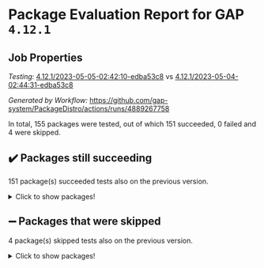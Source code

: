 # Package Evaluation Report for GAP `4.12.1`

## Job Properties

*Testing:* [4.12.1/2023-05-05-02:42:10-edba53c8](https://github.com/gap-system/PackageDistro/blob/data/reports/4.12.1/2023-05-05-02:42:10-edba53c8) vs [4.12.1/2023-05-04-02:44:31-edba53c8](https://github.com/gap-system/PackageDistro/blob/data/reports/4.12.1/2023-05-04-02:44:31-edba53c8)

*Generated by Workflow:* https://github.com/gap-system/PackageDistro/actions/runs/4889267758

In total, 155 packages were tested, out of which 151 succeeded, 0 failed and 4 were skipped.

## :heavy_check_mark: Packages still succeeding

151 package(s) succeeded tests also on the previous version.
<details><summary>Click to show packages!</summary>

- 4ti2interface 2023.02-04 [(success)](https://github.com/gap-system/PackageDistro/actions/runs/4889267758/jobs/8727780954)
- ace 5.6.2 [(success)](https://github.com/gap-system/PackageDistro/actions/runs/4889267758/jobs/8727781064)
- aclib 1.3.2 [(success)](https://github.com/gap-system/PackageDistro/actions/runs/4889267758/jobs/8727781132)
- agt 0.3.1 [(success)](https://github.com/gap-system/PackageDistro/actions/runs/4889267758/jobs/8727781191)
- alnuth 3.2.1 [(success)](https://github.com/gap-system/PackageDistro/actions/runs/4889267758/jobs/8727781258)
- anupq 3.3.0 [(success)](https://github.com/gap-system/PackageDistro/actions/runs/4889267758/jobs/8727781311)
- atlasrep 2.1.6 [(success)](https://github.com/gap-system/PackageDistro/actions/runs/4889267758/jobs/8727781372)
- autodoc 2022.10.20 [(success)](https://github.com/gap-system/PackageDistro/actions/runs/4889267758/jobs/8727781424)
- automata 1.15 [(success)](https://github.com/gap-system/PackageDistro/actions/runs/4889267758/jobs/8727781487)
- automgrp 1.3.2 [(success)](https://github.com/gap-system/PackageDistro/actions/runs/4889267758/jobs/8727781552)
- autpgrp 1.11 [(success)](https://github.com/gap-system/PackageDistro/actions/runs/4889267758/jobs/8727781617)
- cap 2023.05-04 [(success)](https://github.com/gap-system/PackageDistro/actions/runs/4889267758/jobs/8727781682)
- caratinterface 2.3.5 [(success)](https://github.com/gap-system/PackageDistro/actions/runs/4889267758/jobs/8727781742)
- cddinterface 2022.11.01 [(success)](https://github.com/gap-system/PackageDistro/actions/runs/4889267758/jobs/8727781803)
- circle 1.6.6 [(success)](https://github.com/gap-system/PackageDistro/actions/runs/4889267758/jobs/8727781858)
- classicpres 1.22 [(success)](https://github.com/gap-system/PackageDistro/actions/runs/4889267758/jobs/8727781905)
- cohomolo 1.6.11 [(success)](https://github.com/gap-system/PackageDistro/actions/runs/4889267758/jobs/8727781967)
- congruence 1.2.5 [(success)](https://github.com/gap-system/PackageDistro/actions/runs/4889267758/jobs/8727782016)
- corelg 1.56 [(success)](https://github.com/gap-system/PackageDistro/actions/runs/4889267758/jobs/8727782058)
- crime 1.6 [(success)](https://github.com/gap-system/PackageDistro/actions/runs/4889267758/jobs/8727782117)
- crisp 1.4.6 [(success)](https://github.com/gap-system/PackageDistro/actions/runs/4889267758/jobs/8727782173)
- crypting 0.10.4 [(success)](https://github.com/gap-system/PackageDistro/actions/runs/4889267758/jobs/8727782223)
- cryst 4.1.26 [(success)](https://github.com/gap-system/PackageDistro/actions/runs/4889267758/jobs/8727782275)
- crystcat 1.1.10 [(success)](https://github.com/gap-system/PackageDistro/actions/runs/4889267758/jobs/8727782327)
- ctbllib 1.3.5 [(success)](https://github.com/gap-system/PackageDistro/actions/runs/4889267758/jobs/8727782372)
- cubefree 1.19 [(success)](https://github.com/gap-system/PackageDistro/actions/runs/4889267758/jobs/8727782427)
- curlinterface 2.3.1 [(success)](https://github.com/gap-system/PackageDistro/actions/runs/4889267758/jobs/8727782499)
- cvec 2.8.1 [(success)](https://github.com/gap-system/PackageDistro/actions/runs/4889267758/jobs/8727782559)
- datastructures 0.3.0 [(success)](https://github.com/gap-system/PackageDistro/actions/runs/4889267758/jobs/8727782609)
- deepthought 1.0.6 [(success)](https://github.com/gap-system/PackageDistro/actions/runs/4889267758/jobs/8727782670)
- design 1.8 [(success)](https://github.com/gap-system/PackageDistro/actions/runs/4889267758/jobs/8727782743)
- difsets 2.3.1 [(success)](https://github.com/gap-system/PackageDistro/actions/runs/4889267758/jobs/8727782806)
- digraphs 1.6.2 [(success)](https://github.com/gap-system/PackageDistro/actions/runs/4889267758/jobs/8727782877)
- edim 1.3.7 [(success)](https://github.com/gap-system/PackageDistro/actions/runs/4889267758/jobs/8727782958)
- example 4.3.4 [(success)](https://github.com/gap-system/PackageDistro/actions/runs/4889267758/jobs/8727783031)
- examplesforhomalg 2023.02-04 [(success)](https://github.com/gap-system/PackageDistro/actions/runs/4889267758/jobs/8727783109)
- factint 1.6.3 [(success)](https://github.com/gap-system/PackageDistro/actions/runs/4889267758/jobs/8727783171)
- ferret 1.0.9 [(success)](https://github.com/gap-system/PackageDistro/actions/runs/4889267758/jobs/8727783237)
- fga 1.5.0 [(success)](https://github.com/gap-system/PackageDistro/actions/runs/4889267758/jobs/8727783303)
- fining 1.5.5 [(success)](https://github.com/gap-system/PackageDistro/actions/runs/4889267758/jobs/8727783373)
- float 1.0.3 [(success)](https://github.com/gap-system/PackageDistro/actions/runs/4889267758/jobs/8727783449)
- format 1.4.3 [(success)](https://github.com/gap-system/PackageDistro/actions/runs/4889267758/jobs/8727783519)
- forms 1.2.9 [(success)](https://github.com/gap-system/PackageDistro/actions/runs/4889267758/jobs/8727783577)
- fplsa 1.2.6 [(success)](https://github.com/gap-system/PackageDistro/actions/runs/4889267758/jobs/8727783635)
- fr 2.4.12 [(success)](https://github.com/gap-system/PackageDistro/actions/runs/4889267758/jobs/8727783730)
- francy 2.0.3 [(success)](https://github.com/gap-system/PackageDistro/actions/runs/4889267758/jobs/8727783811)
- fwtree 1.3 [(success)](https://github.com/gap-system/PackageDistro/actions/runs/4889267758/jobs/8727783883)
- gapdoc 1.6.6 [(success)](https://github.com/gap-system/PackageDistro/actions/runs/4889267758/jobs/8727783968)
- gauss 2023.02-04 [(success)](https://github.com/gap-system/PackageDistro/actions/runs/4889267758/jobs/8727784038)
- gaussforhomalg 2023.02-04 [(success)](https://github.com/gap-system/PackageDistro/actions/runs/4889267758/jobs/8727784101)
- gbnp 1.0.5 [(success)](https://github.com/gap-system/PackageDistro/actions/runs/4889267758/jobs/8727784185)
- generalizedmorphismsforcap 2023.03-01 [(success)](https://github.com/gap-system/PackageDistro/actions/runs/4889267758/jobs/8727784267)
- genss 1.6.8 [(success)](https://github.com/gap-system/PackageDistro/actions/runs/4889267758/jobs/8727784326)
- gradedmodules 2023.02-04 [(success)](https://github.com/gap-system/PackageDistro/actions/runs/4889267758/jobs/8727784388)
- gradedringforhomalg 2023.02-04 [(success)](https://github.com/gap-system/PackageDistro/actions/runs/4889267758/jobs/8727784474)
- grape 4.9.0 [(success)](https://github.com/gap-system/PackageDistro/actions/runs/4889267758/jobs/8727784544)
- groupoids 1.73 [(success)](https://github.com/gap-system/PackageDistro/actions/runs/4889267758/jobs/8727784630)
- grpconst 2.6.4 [(success)](https://github.com/gap-system/PackageDistro/actions/runs/4889267758/jobs/8727784706)
- guarana 0.96.3 [(success)](https://github.com/gap-system/PackageDistro/actions/runs/4889267758/jobs/8727784785)
- guava 3.18 [(success)](https://github.com/gap-system/PackageDistro/actions/runs/4889267758/jobs/8727784861)
- hap 1.55 [(success)](https://github.com/gap-system/PackageDistro/actions/runs/4889267758/jobs/8727784934)
- hapcryst 0.1.15 [(success)](https://github.com/gap-system/PackageDistro/actions/runs/4889267758/jobs/8727784993)
- hecke 1.5.3 [(success)](https://github.com/gap-system/PackageDistro/actions/runs/4889267758/jobs/8727785076)
- help 3.5 [(success)](https://github.com/gap-system/PackageDistro/actions/runs/4889267758/jobs/8727785152)
- homalg 2023.02-05 [(success)](https://github.com/gap-system/PackageDistro/actions/runs/4889267758/jobs/8727785236)
- homalgtocas 2023.02-04 [(success)](https://github.com/gap-system/PackageDistro/actions/runs/4889267758/jobs/8727785320)
- idrel 2.45 [(success)](https://github.com/gap-system/PackageDistro/actions/runs/4889267758/jobs/8727785410)
- images 1.3.1 [(success)](https://github.com/gap-system/PackageDistro/actions/runs/4889267758/jobs/8727785508)
- intpic 0.3.0 [(success)](https://github.com/gap-system/PackageDistro/actions/runs/4889267758/jobs/8727785602)
- io 4.8.1 [(success)](https://github.com/gap-system/PackageDistro/actions/runs/4889267758/jobs/8727785683)
- io_forhomalg 2023.02-04 [(success)](https://github.com/gap-system/PackageDistro/actions/runs/4889267758/jobs/8727785781)
- irredsol 1.4.4 [(success)](https://github.com/gap-system/PackageDistro/actions/runs/4889267758/jobs/8727785907)
- json 2.1.1 [(success)](https://github.com/gap-system/PackageDistro/actions/runs/4889267758/jobs/8727786003)
- jupyterkernel 1.5.0 [(success)](https://github.com/gap-system/PackageDistro/actions/runs/4889267758/jobs/8727786097)
- jupyterviz 1.5.6 [(success)](https://github.com/gap-system/PackageDistro/actions/runs/4889267758/jobs/8727786202)
- kan 1.35 [(success)](https://github.com/gap-system/PackageDistro/actions/runs/4889267758/jobs/8727786306)
- kbmag 1.5.11 [(success)](https://github.com/gap-system/PackageDistro/actions/runs/4889267758/jobs/8727786385)
- laguna 3.9.6 [(success)](https://github.com/gap-system/PackageDistro/actions/runs/4889267758/jobs/8727786483)
- liealgdb 2.2.1 [(success)](https://github.com/gap-system/PackageDistro/actions/runs/4889267758/jobs/8727786574)
- liepring 2.8 [(success)](https://github.com/gap-system/PackageDistro/actions/runs/4889267758/jobs/8727786687)
- liering 2.4.2 [(success)](https://github.com/gap-system/PackageDistro/actions/runs/4889267758/jobs/8727786790)
- linearalgebraforcap 2023.05-02 [(success)](https://github.com/gap-system/PackageDistro/actions/runs/4889267758/jobs/8727786878)
- localizeringforhomalg 2023.02-04 [(success)](https://github.com/gap-system/PackageDistro/actions/runs/4889267758/jobs/8727786964)
- loops 3.4.3 [(success)](https://github.com/gap-system/PackageDistro/actions/runs/4889267758/jobs/8727787069)
- lpres 1.0.3 [(success)](https://github.com/gap-system/PackageDistro/actions/runs/4889267758/jobs/8727787180)
- majoranaalgebras 1.5.1 [(success)](https://github.com/gap-system/PackageDistro/actions/runs/4889267758/jobs/8727787291)
- mapclass 1.4.6 [(success)](https://github.com/gap-system/PackageDistro/actions/runs/4889267758/jobs/8727787415)
- matgrp 0.70 [(success)](https://github.com/gap-system/PackageDistro/actions/runs/4889267758/jobs/8727787515)
- matricesforhomalg 2023.02-04 [(success)](https://github.com/gap-system/PackageDistro/actions/runs/4889267758/jobs/8727787600)
- modisom 2.5.4 [(success)](https://github.com/gap-system/PackageDistro/actions/runs/4889267758/jobs/8727787690)
- modulepresentationsforcap 2023.05-01 [(success)](https://github.com/gap-system/PackageDistro/actions/runs/4889267758/jobs/8727787771)
- modules 2023.02-04 [(success)](https://github.com/gap-system/PackageDistro/actions/runs/4889267758/jobs/8727787855)
- monoidalcategories 2023.04-01 [(success)](https://github.com/gap-system/PackageDistro/actions/runs/4889267758/jobs/8727787952)
- nconvex 2022.09-01 [(success)](https://github.com/gap-system/PackageDistro/actions/runs/4889267758/jobs/8727788038)
- nilmat 1.4.2 [(success)](https://github.com/gap-system/PackageDistro/actions/runs/4889267758/jobs/8727788124)
- nock 1.5 [(success)](https://github.com/gap-system/PackageDistro/actions/runs/4889267758/jobs/8727788227)
- normalizinterface 1.3.5 [(success)](https://github.com/gap-system/PackageDistro/actions/runs/4889267758/jobs/8727788336)
- nq 2.5.10 [(success)](https://github.com/gap-system/PackageDistro/actions/runs/4889267758/jobs/8727788427)
- numericalsgps 1.3.1 [(success)](https://github.com/gap-system/PackageDistro/actions/runs/4889267758/jobs/8727788524)
- openmath 11.5.3 [(success)](https://github.com/gap-system/PackageDistro/actions/runs/4889267758/jobs/8727788614)
- orb 4.9.0 [(success)](https://github.com/gap-system/PackageDistro/actions/runs/4889267758/jobs/8727788700)
- packagemanager 1.4.1 [(success)](https://github.com/gap-system/PackageDistro/actions/runs/4889267758/jobs/8727788785)
- patternclass 2.4.3 [(success)](https://github.com/gap-system/PackageDistro/actions/runs/4889267758/jobs/8727788865)
- permut 2.0.4 [(success)](https://github.com/gap-system/PackageDistro/actions/runs/4889267758/jobs/8727788947)
- polenta 1.3.10 [(success)](https://github.com/gap-system/PackageDistro/actions/runs/4889267758/jobs/8727789019)
- polymaking 0.8.6 [(success)](https://github.com/gap-system/PackageDistro/actions/runs/4889267758/jobs/8727789098)
- primgrp 3.4.4 [(success)](https://github.com/gap-system/PackageDistro/actions/runs/4889267758/jobs/8727789163)
- profiling 2.5.2 [(success)](https://github.com/gap-system/PackageDistro/actions/runs/4889267758/jobs/8727789232)
- qpa 1.34 [(success)](https://github.com/gap-system/PackageDistro/actions/runs/4889267758/jobs/8727789310)
- quagroup 1.8.3 [(success)](https://github.com/gap-system/PackageDistro/actions/runs/4889267758/jobs/8727789398)
- radiroot 2.9 [(success)](https://github.com/gap-system/PackageDistro/actions/runs/4889267758/jobs/8727789471)
- rcwa 4.7.1 [(success)](https://github.com/gap-system/PackageDistro/actions/runs/4889267758/jobs/8727789555)
- rds 1.8 [(success)](https://github.com/gap-system/PackageDistro/actions/runs/4889267758/jobs/8727789619)
- recog 1.4.2 [(success)](https://github.com/gap-system/PackageDistro/actions/runs/4889267758/jobs/8727789693)
- repndecomp 1.3.0 [(success)](https://github.com/gap-system/PackageDistro/actions/runs/4889267758/jobs/8727789757)
- repsn 3.1.1 [(success)](https://github.com/gap-system/PackageDistro/actions/runs/4889267758/jobs/8727789822)
- resclasses 4.7.3 [(success)](https://github.com/gap-system/PackageDistro/actions/runs/4889267758/jobs/8727789899)
- ringsforhomalg 2023.02-05 [(success)](https://github.com/gap-system/PackageDistro/actions/runs/4889267758/jobs/8727789958)
- sco 2023.02-04 [(success)](https://github.com/gap-system/PackageDistro/actions/runs/4889267758/jobs/8727790019)
- scscp 2.4.1 [(success)](https://github.com/gap-system/PackageDistro/actions/runs/4889267758/jobs/8727790085)
- semigroups 5.2.1 [(success)](https://github.com/gap-system/PackageDistro/actions/runs/4889267758/jobs/8727790156)
- sglppow 2.3 [(success)](https://github.com/gap-system/PackageDistro/actions/runs/4889267758/jobs/8727790230)
- sgpviz 0.999.5 [(success)](https://github.com/gap-system/PackageDistro/actions/runs/4889267758/jobs/8727790305)
- simpcomp 2.1.14 [(success)](https://github.com/gap-system/PackageDistro/actions/runs/4889267758/jobs/8727790383)
- singular 2023.02.09 [(success)](https://github.com/gap-system/PackageDistro/actions/runs/4889267758/jobs/8727790441)
- sl2reps 1.1 [(success)](https://github.com/gap-system/PackageDistro/actions/runs/4889267758/jobs/8727790499)
- sla 1.5.3 [(success)](https://github.com/gap-system/PackageDistro/actions/runs/4889267758/jobs/8727790551)
- smallgrp 1.5.2 [(success)](https://github.com/gap-system/PackageDistro/actions/runs/4889267758/jobs/8727790613)
- smallsemi 0.6.13 [(success)](https://github.com/gap-system/PackageDistro/actions/runs/4889267758/jobs/8727790670)
- sonata 2.9.6 [(success)](https://github.com/gap-system/PackageDistro/actions/runs/4889267758/jobs/8727790721)
- sophus 1.27 [(success)](https://github.com/gap-system/PackageDistro/actions/runs/4889267758/jobs/8727790769)
- spinsym 1.5.2 [(success)](https://github.com/gap-system/PackageDistro/actions/runs/4889267758/jobs/8727790821)
- standardff 0.9.4 [(success)](https://github.com/gap-system/PackageDistro/actions/runs/4889267758/jobs/8727790877)
- symbcompcc 1.3.2 [(success)](https://github.com/gap-system/PackageDistro/actions/runs/4889267758/jobs/8727790934)
- thelma 1.3 [(success)](https://github.com/gap-system/PackageDistro/actions/runs/4889267758/jobs/8727790988)
- tomlib 1.2.9 [(success)](https://github.com/gap-system/PackageDistro/actions/runs/4889267758/jobs/8727791036)
- toolsforhomalg 2023.03-01 [(success)](https://github.com/gap-system/PackageDistro/actions/runs/4889267758/jobs/8727791079)
- toric 1.9.5 [(success)](https://github.com/gap-system/PackageDistro/actions/runs/4889267758/jobs/8727791129)
- toricvarieties 2022.07.13 [(success)](https://github.com/gap-system/PackageDistro/actions/runs/4889267758/jobs/8727791214)
- transgrp 3.6.4 [(success)](https://github.com/gap-system/PackageDistro/actions/runs/4889267758/jobs/8727791263)
- ugaly 4.0.3 [(success)](https://github.com/gap-system/PackageDistro/actions/runs/4889267758/jobs/8727791310)
- unipot 1.5 [(success)](https://github.com/gap-system/PackageDistro/actions/runs/4889267758/jobs/8727791355)
- unitlib 4.2.0 [(success)](https://github.com/gap-system/PackageDistro/actions/runs/4889267758/jobs/8727791394)
- utils 0.82 [(success)](https://github.com/gap-system/PackageDistro/actions/runs/4889267758/jobs/8727791439)
- uuid 0.7 [(success)](https://github.com/gap-system/PackageDistro/actions/runs/4889267758/jobs/8727791474)
- walrus 0.9991 [(success)](https://github.com/gap-system/PackageDistro/actions/runs/4889267758/jobs/8727791526)
- wedderga 4.10.3 [(success)](https://github.com/gap-system/PackageDistro/actions/runs/4889267758/jobs/8727791595)
- xmod 2.91 [(success)](https://github.com/gap-system/PackageDistro/actions/runs/4889267758/jobs/8727791661)
- xmodalg 1.23 [(success)](https://github.com/gap-system/PackageDistro/actions/runs/4889267758/jobs/8727791727)
- yangbaxter 0.10.3 [(success)](https://github.com/gap-system/PackageDistro/actions/runs/4889267758/jobs/8727791844)
- zeromqinterface 0.14 [(success)](https://github.com/gap-system/PackageDistro/actions/runs/4889267758/jobs/8727791952)
</details>

## :heavy_minus_sign: Packages that were skipped

4 package(s) skipped tests also on the previous version.
<details><summary>Click to show packages!</summary>

- browse 1.8.21 [(skipped)](https://github.com/gap-system/PackageDistro/actions/runs/4889267758/jobs/8727631950)
- itc 1.5.1 [(skipped)](https://github.com/gap-system/PackageDistro/actions/runs/4889267758/jobs/8727631950)
- polycyclic 2.16 [(skipped)](https://github.com/gap-system/PackageDistro/actions/runs/4889267758/jobs/8727631950)
- xgap 4.31 [(skipped)](https://github.com/gap-system/PackageDistro/actions/runs/4889267758/jobs/8727631950)
</details>

